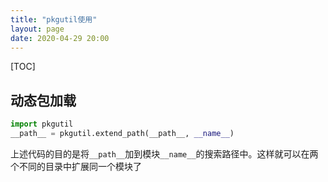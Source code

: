 ```yaml
---
title: "pkgutil使用"
layout: page
date: 2020-04-29 20:00
---
```

[TOC]

## 动态包加载
```python
import pkgutil
__path__ = pkgutil.extend_path(__path__, __name__)
```

上述代码的目的是将`__path__`加到模块`__name__`的搜索路径中。这样就可以在两个不同的目录中扩展同一个模块了

